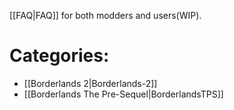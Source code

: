 [[FAQ|FAQ]] for both modders and users(WIP).

# Categories:
* [[Borderlands 2|Borderlands-2]]
* [[Borderlands The Pre-Sequel|BorderlandsTPS]]
